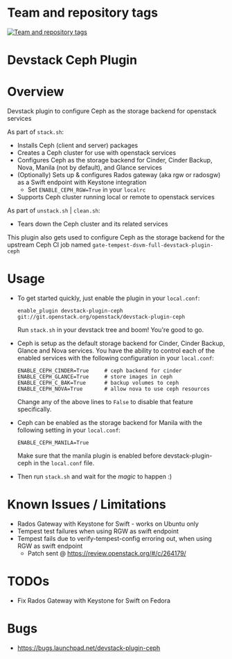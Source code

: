 Team and repository tags
========================

[![Team and repository tags](http://governance.openstack.org/badges/devstack-plugin-ceph.svg)](http://governance.openstack.org/reference/tags/index.html)

Devstack Ceph Plugin
====================

# Overview

Devstack plugin to configure Ceph as the storage backend for openstack services

As part of ```stack.sh```:

* Installs Ceph (client and server) packages
* Creates a Ceph cluster for use with openstack services
* Configures Ceph as the storage backend for Cinder, Cinder Backup, Nova,
  Manila (not by default), and Glance services
* (Optionally) Sets up & configures Rados gateway (aka rgw or radosgw) as a Swift endpoint with Keystone integration
  * Set ```ENABLE_CEPH_RGW=True``` in your ```localrc```
* Supports Ceph cluster running local or remote to openstack services

As part of ```unstack.sh``` | ```clean.sh```:

* Tears down the Ceph cluster and its related services

This plugin also gets used to configure Ceph as the storage backend for the upstream Ceph CI job named ```gate-tempest-dsvm-full-devstack-plugin-ceph```


# Usage

* To get started quickly, just enable the plugin in your ```local.conf```:

    ```enable_plugin devstack-plugin-ceph git://git.openstack.org/openstack/devstack-plugin-ceph```

  Run ```stack.sh``` in your devstack tree and boom!  You're good to go.

* Ceph is setup as the default storage backend for Cinder, Cinder Backup,
  Glance and Nova services.  You have the ability to control each of the
  enabled services with the following configuration in your ```local.conf```:

    ```
    ENABLE_CEPH_CINDER=True     # ceph backend for cinder
    ENABLE_CEPH_GLANCE=True     # store images in ceph
    ENABLE_CEPH_C_BAK=True      # backup volumes to ceph
    ENABLE_CEPH_NOVA=True       # allow nova to use ceph resources
    ```

  Change any of the above lines to ```False``` to disable that feature
  specifically.

* Ceph can be enabled as the storage backend for Manila with the following
  setting in your ```local.conf```:

    ```
    ENABLE_CEPH_MANILA=True
    ```

  Make sure that the manila plugin is enabled before devstack-plugin-ceph in
  the ```local.conf``` file.

* Then run ```stack.sh``` and wait for the _magic_ to happen :)


# Known Issues / Limitations

* Rados Gateway with Keystone for Swift - works on Ubuntu only
* Tempest test failures when using RGW as swift endpoint
* Tempest fails due to verify-tempest-config erroring out, when using RGW as swift endpoint
  * Patch sent @ https://review.openstack.org/#/c/264179/


# TODOs

* Fix Rados Gateway with Keystone for Swift on Fedora

# Bugs

* https://bugs.launchpad.net/devstack-plugin-ceph
